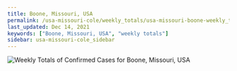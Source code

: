 ```yaml
---
title: Boone, Missouri, USA
permalink: /usa-missouri-cole/weekly_totals/usa-missouri-boone-weekly_totals.html
last_updated: Dec 14, 2021
keywords: ["Boone, Missouri, USA", "weekly totals"]
sidebar: usa-missouri-cole_sidebar
---
```


![Weekly Totals of Confirmed Cases for Boone, Missouri, USA](/covid_tracker/images/graphs/usa-missouri-boone-weekly_totals_graph.png)
